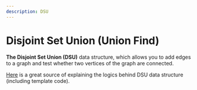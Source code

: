```yaml
---
description: DSU
---
```


# Disjoint Set Union (Union Find)

**The Disjoint Set Union (DSU)** data structure, which allows you to add edges to a graph and test whether two vertices of the graph are connected.

[Here](https://csacademy.com/lesson/disjoint\_data\_sets) is a great source of explaining the logics behind DSU data structure (including template code).








